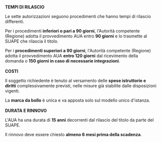 **TEMPI DI RILASCIO**

Le sette autorizzazioni seguono procedimenti che  hanno tempi di rilascio differenti.

Per i procedimenti **inferiori o pari a 90 giorni**, l'Autorità competente (Regione) adotta il provvedimento AUA entro **90 giorni** e lo trasmette al SUAPE che rilascia il titolo.

Per i **procedimenti superiori a 90 giorni**, l'Autorità competente (Regione) adotta il provvedimento AUA **entro 120 giorni** dal ricevimento della domanda o **150 giorni in caso di necessarie integrazioni**.
<br><br>
**COSTI**

Il soggetto richiedente è tenuto al versamento delle **spese istruttorie e diritti** complessivamente previsti, nelle misure già stabilite dalle disposizioni vigenti.

La **marca da bollo** è unica e va apposta solo sul modello unico d'istanza.
<br><br>
**DURATA E RINNOVO**

L'AUA ha una durata di **15 anni** decorrenti dal rilascio del titolo da parte del SUAPE.

Il rinnovo deve essere chiesto **almeno 6 mesi prima della scadenza**.
